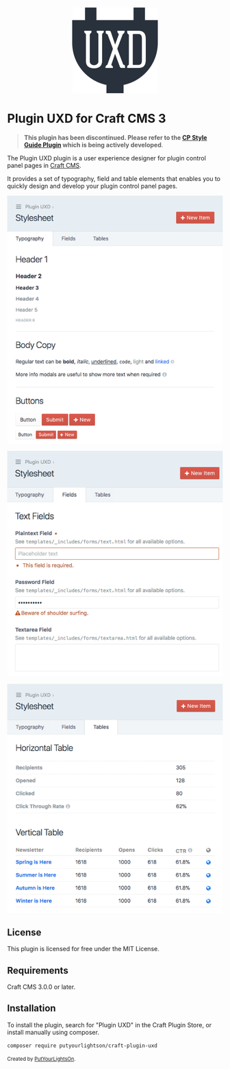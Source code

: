 <p align="center"><img width="200" src="src/icon.svg"></p>

# Plugin UXD for Craft CMS 3

> **This plugin has been discontinued. Please refer to the [CP Style Guide Plugin](https://putyourlightson.com/plugins/cp-style-guide) which is being actively developed**.

The Plugin UXD plugin is a user experience designer for plugin control panel pages in [Craft CMS](https://craftcms.com/).

It provides a set of typography, field and table elements that enables you to quickly design and develop your plugin control panel pages. 

<p><img src="docs/images/typography-1.0.0.png"></p>
<p><img src="docs/images/fields-1.0.0.png"></p>
<p><img src="docs/images/tables-1.0.0.png"></p>

## License

This plugin is licensed for free under the MIT License.

## Requirements

Craft CMS 3.0.0 or later.

## Installation

To install the plugin, search for "Plugin UXD" in the Craft Plugin Store, or install manually using composer.

    composer require putyourlightson/craft-plugin-uxd

<small>Created by [PutYourLightsOn](https://putyourlightson.com/).</small>
